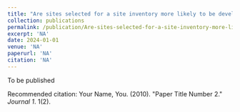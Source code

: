 ```yaml
---
title: "Are sites selected for a site inventory more likely to be developed into housing, all else equal?"
collection: publications
permalink: /publication/Are-sites-selected-for-a-site-inventory-more-likely-to-be-developed-into-housing-all-else-equal
excerpt: 'NA'
date: 2024-01-01
venue: 'NA'
paperurl: 'NA'
citation: 'NA'
---
```

To be published

Recommended citation: Your Name, You. (2010). "Paper Title Number 2." <i>Journal 1</i>. 1(2).